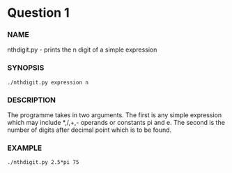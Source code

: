 # Question 1 

### NAME
nthdigit.py - prints the n digit of a simple expression

### SYNOPSIS
```	
./nthdigit.py expression n
```

### DESCRIPTION
The programme takes in two arguments. The first is any simple expression which may include *,/,+,- operands or constants pi and e. The second is the number of digits after decimal point which is to be found.


### EXAMPLE
```
./nthdigit.py 2.5*pi 75
```
